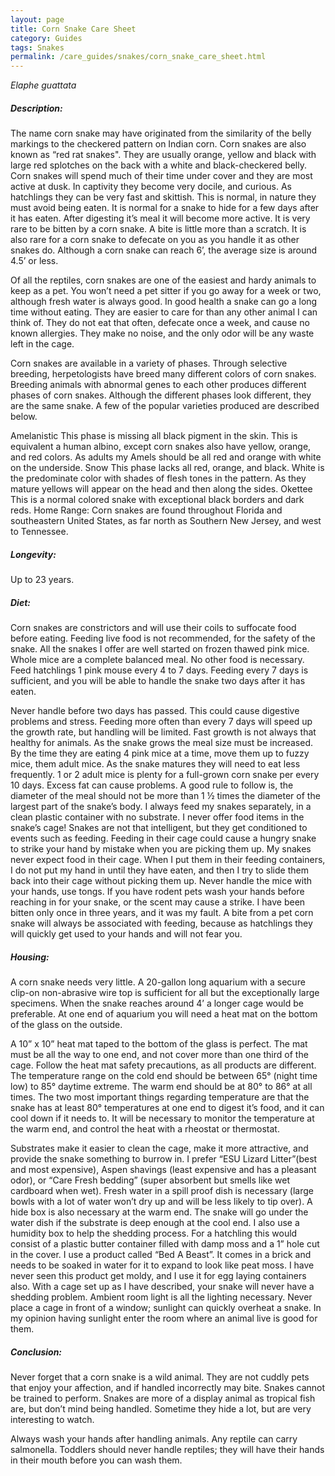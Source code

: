 ```yaml
---
layout: page
title: Corn Snake Care Sheet
category: Guides
tags: Snakes
permalink: /care_guides/snakes/corn_snake_care_sheet.html
---
```


*Elaphe guattata*

##### Description: 

The name corn snake may have originated from the similarity of the belly markings to the checkered pattern on Indian corn. Corn snakes are also known as “red rat snakes". They are usually orange, yellow and black with large red splotches on the back with a white and black-checkered belly. Corn snakes will spend much of their time under cover and they are most active at dusk. In captivity they become very docile, and curious. As hatchlings they can be very fast and skittish. This is normal, in nature they must avoid being eaten. It is normal for a snake to hide for a few days after it has eaten. After digesting it’s meal it will become more active. It is very rare to be bitten by a corn snake. A bite is little more than a scratch. It is also rare for a corn snake to defecate on you as you handle it as other snakes do. Although a corn snake can reach 6’, the average size is around 4.5’ or less.

Of all the reptiles, corn snakes are one of the easiest and hardy animals to keep as a pet. You won’t need a pet sitter if you go away for a week or two, although fresh water is always good. In good health a snake can go a long time without eating. They are easier to care for than any other animal I can think of. They do not eat that often, defecate once a week, and cause no known allergies. They make no noise, and the only odor will be any waste left in the cage.

Corn snakes are available in a variety of phases. Through selective breeding, herpetologists have breed many different colors of corn snakes. Breeding animals with abnormal genes to each other produces different phases of corn snakes. Although the different phases look different, they are the same snake. A few of the popular varieties produced are described below.

Amelanistic This phase is missing all black pigment in the skin. This is equivalent a human albino, except corn snakes also have yellow, orange, and red colors. As adults my Amels should be all red and orange with white on the underside.
Snow This phase lacks all red, orange, and black. White is the predominate color with shades of flesh tones in the pattern. As they mature yellows will appear on the head and then along the sides.
Okettee This is a normal colored snake with exceptional black borders and dark reds.
Home Range: Corn snakes are found throughout Florida and southeastern United States, as far north as Southern New Jersey, and west to Tennessee.

##### Longevity: 

Up to 23 years.

##### Diet: 

Corn snakes are constrictors and will use their coils to suffocate food before eating. Feeding live food is not recommended, for the safety of the snake. All the snakes I offer are well started on frozen thawed pink mice. Whole mice are a complete balanced meal. No other food is  necessary. Feed hatchlings 1 pink mouse every 4 to 7 days. Feeding every 7 days is sufficient, and you will be able to handle the snake two days after it has eaten.

Never handle before two days has passed. This could cause digestive problems and stress. Feeding more often than every 7 days will speed up the growth rate, but handling will be limited. Fast growth is not always that healthy for animals. As the snake grows the meal size must be increased. By the time they are eating 4 pink mice at a time, move them up to fuzzy mice, them adult mice. As the snake matures they will need to eat less frequently. 1 or 2 adult mice is plenty for a full-grown corn snake per every 10 days. Excess fat can cause problems. A good rule to follow is, the diameter of the meal should not be more than 1 ½ times the diameter of the largest part of the snake’s body. I always feed my snakes separately, in a clean plastic container with no substrate. I never offer food items in the snake’s cage! Snakes are not that intelligent, but they get conditioned to events such as feeding. Feeding in their cage could cause a hungry snake to strike your hand by mistake when you are picking them up. My snakes never expect food in their cage. When I put them in their feeding containers, I do not put my hand in until they have eaten, and then I try to slide them back into their cage without picking them up. Never handle the mice with your hands, use tongs. If you have rodent pets wash your hands before reaching in for your snake, or the scent may cause a strike. I have been bitten only once in three years, and it was my fault. A bite from a pet corn snake will always be associated with feeding, because as hatchlings they will quickly get used to your hands and will not fear you.

##### Housing: 

A corn snake needs very little. A 20-gallon long aquarium with a secure clip-on non-abrasive wire top is sufficient for all but the exceptionally large specimens. When the snake reaches around 4’ a longer cage would be preferable. At one end of aquarium you will need a heat mat on the bottom of the glass on the outside.

A 10” x 10” heat mat taped to the bottom of the glass is perfect. The mat must be all the way to one end, and not cover more than one third of the cage. Follow the heat mat safety precautions, as all products are different. The temperature range on the cold end should be between 65° (night time low) to 85° daytime extreme. The warm end should be at 80° to 86° at all times. The two most important things regarding temperature are that the snake has at least 80° temperatures at one end to digest it’s food, and it can cool down if it needs to. It will be necessary to monitor the temperature at the warm end, and control the heat with a rheostat or thermostat.

Substrates make it easier to clean the cage, make it more attractive, and provide the snake something to burrow in. I prefer “ESU Lizard Litter”(best and most expensive), Aspen shavings (least expensive and has a pleasant odor), or “Care Fresh bedding” (super absorbent but smells like wet cardboard when wet). Fresh water in a spill proof dish is necessary (large bowls with a lot of water won’t dry up and will be less likely to tip over). A hide box is also necessary at the warm end. The snake will go under the water dish if the substrate is deep enough at the cool end. I also use a humidity box to help the shedding process. For a hatchling this would consist of a plastic butter container filled with damp moss and a 1” hole cut in the cover. I use a product called “Bed A Beast”. It comes in a brick and needs to be soaked in water for it to expand to look like peat moss. I have never seen this product get moldy, and I use it for egg laying containers also. With a cage set up as I have described, your snake will never have a shedding problem. Ambient room light is all the lighting necessary. Never place a cage in front of a window; sunlight can quickly overheat a snake. In my opinion having sunlight enter the room where an animal live is good for them.

##### Conclusion: 

Never forget that a corn snake is a wild animal. They are not cuddly pets that enjoy your affection, and if handled incorrectly may bite. Snakes cannot be trained to perform. Snakes are more of a display animal as tropical fish are, but don’t mind being handled. Sometime they hide a lot, but are very interesting to watch.

Always wash your hands after handling animals. Any reptile can carry salmonella. Toddlers should never handle reptiles; they will have their hands in their mouth before you can wash them.